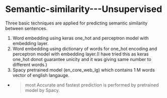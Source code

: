 # Semantic-similarity---Unsupervised

Three basic techniques are applied for predicting semantic similarity between sentences.
1) Word embedding using keras one_hot and perceptron model with embedding layer.
2) Word embedding using dictionary of words for one_hot encoding and perceptron model with embedding layer.(I have tried this as keras one_hot donot guarantee unicity and it was giving same number to different words.)
3) Spacy pretrained model (en_core_web_lg) which contains 1 M words vector of english langauge.

- > most Accurate and fastest prediction is performed by pretrained model by Spacy.
